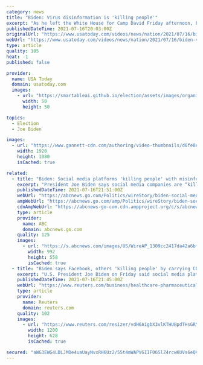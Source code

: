 ```yaml
---
category: news
title: "Biden: Virus disinformation is 'killing people'"
excerpt: "As he left the White House for Camp David Friday afternoon, President Joe Biden warned the unchecked spread of disinformation about COVID-19 and vaccines is having deadly consequences. (July 16)"
publishedDateTime: 2021-07-16T20:03:00Z
originalUrl: "https://www.usatoday.com/videos/news/nation/2021/07/16/biden-virus-disinformation-killing-people/7996321002/"
webUrl: "https://www.usatoday.com/videos/news/nation/2021/07/16/biden-virus-disinformation-killing-people/7996321002/"
type: article
quality: 105
heat: -1
published: false

provider:
  name: USA Today
  domain: usatoday.com
  images:
    - url: "https://smartableai.github.io/election/assets/images/organizations/usatoday.com-50x50.jpg"
      width: 50
      height: 50

topics:
  - Election
  - Joe Biden

images:
  - url: "https://www.gannett-cdn.com/authoring/video-thumbnails/d6fe8e2f-34ae-4357-a382-066be3edcbb5_poster.jpg?quality=10"
    width: 1920
    height: 1080
    isCached: true

related:
  - title: "Biden: Social media platforms 'killing people' with misinfo"
    excerpt: "President Joe Biden says social media companies are “killing people” by failing to police misinformation on their platforms about the COVID-19 vaccines"
    publishedDateTime: 2021-07-16T21:51:00Z
    webUrl: "https://abcnews.go.com/Politics/wireStory/biden-social-media-platforms-killing-people-misinfo-78892905"
    ampWebUrl: "https://abcnews.go.com/amp/Politics/wireStory/biden-social-media-platforms-killing-people-misinfo-78892905"
    cdnAmpWebUrl: "https://abcnews-go-com.cdn.ampproject.org/c/s/abcnews.go.com/amp/Politics/wireStory/biden-social-media-platforms-killing-people-misinfo-78892905"
    type: article
    provider:
      name: ABC
      domain: abcnews.go.com
    quality: 125
    images:
      - url: "https://s.abcnews.com/images/US/WireAP_1309cc2417da42a6bf73d9ba56a2c76e_16x9_992.jpg"
        width: 992
        height: 558
        isCached: true
  - title: "Biden says Facebook, others 'killing people' by carrying COVID misinformation"
    excerpt: "U.S. President Joe Biden on Friday said social media platforms like Facebook (FB.O) \"are killing people\" for allowing misinformation about coronavirus vaccines to be posted on its platform, as the administration continued criticizing the company."
    publishedDateTime: 2021-07-16T21:45:00Z
    webUrl: "https://www.reuters.com/business/healthcare-pharmaceuticals/white-house-says-facebooks-steps-stop-vaccine-misinformation-are-inadequate-2021-07-16/"
    type: article
    provider:
      name: Reuters
      domain: reuters.com
    quality: 102
    images:
      - url: "https://www.reuters.com/resizer/vdH6AigbX3vlKTHUBpdTHsGRYIc=/1200x628/smart/filters:quality(80)/cloudfront-us-east-2.images.arcpublishing.com/reuters/4BXXPSHJLFJZLDJ6ITX527BNOI.jpg"
        width: 1200
        height: 628
        isCached: true

secured: "aWG3EWG4LDLJMDe4uaUayNvxRH6Uz2/55t4mWAPVGIIF06SlZ4rcwKUVs6eQV4Aj0oar2ljwNRcvn3bfbnej3bySEF3UQfVi/QXLP3NjExtbbKm55ZQlP7HRh7mqsac6wteBrCzu6YDA9Fgv0z1Rz3q1uttblE3Nkla6WIN4TzGvrk/6QNlr/ta74a72K+MIbXUlrtRnfUGJvWwpUM5mj2CG2ZkKQnRh8ro5BySznUCqg/wZ3zUW5P+Ql/V3pTpAAMQaHPAvEMeyUHclPZbP6Vu+lVY0dr5DJejrke6k9c/GNzzxLR0CEylP/mNE7ZvjObyTKS7t8Yrb8cxJFq/5rcb4AdYoOOwt33jxQcJpFro=;bFX2Abdml1/Jaya/RgsUCA=="
---
```


